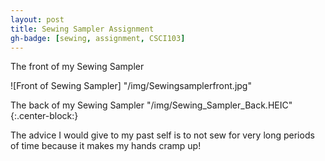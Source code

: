 ```yaml
---
layout: post
title: Sewing Sampler Assignment 
gh-badge: [sewing, assignment, CSCI103]
---
```


The front of my Sewing Sampler 

![Front of Sewing Sampler] "/img/Sewingsamplerfront.jpg"

The back of my Sewing Sampler 
"/img/Sewing_Sampler_Back.HEIC"{:.center-block:}

The advice I would give to my past self is to not sew for very long periods of time because it makes my hands cramp up! 
